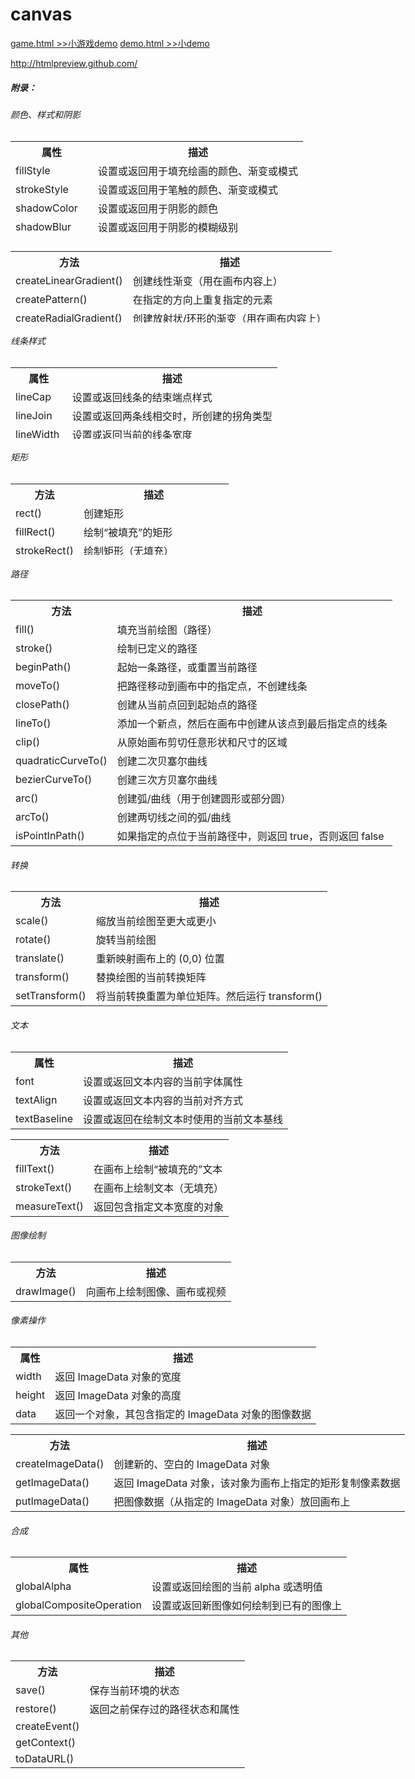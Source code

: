 # canvas
<a href="http://htmlpreview.github.io/?https://github.com/wy-ang/canvas/blob/demo/game.html">game.html  >>小游戏demo</a>
<a href="http://htmlpreview.github.io/?https://github.com/wy-ang/canvas/blob/demo/demo.html">demo.html  >>小demo</a>

http://htmlpreview.github.com/



<h5>附录：</h5>
<h6>颜色、样式和阴影</h6>
<table class="dataintable" style="height: 160px; width: 1200px;">
<tbody>
<tr><th>属性</th><th>描述</th></tr>
<tr>
<td>fillStyle</td>
<td>设置或返回用于填充绘画的颜色、渐变或模式</td>
</tr>
<tr>
<td>strokeStyle</td>
<td>设置或返回用于笔触的颜色、渐变或模式</td>
</tr>
<tr>
<td>shadowColor</td>
<td>设置或返回用于阴影的颜色</td>
</tr>
<tr>
<td>shadowBlur</td>
<td>设置或返回用于阴影的模糊级别</td>
</tr>
<tr>
<td>shadowOffsetX</td>
<td>设置或返回阴影距形状的水平距离</td>
</tr>
<tr>
<td>shadowOffsetY</td>
<td>设置或返回阴影距形状的垂直距离</td>
</tr>
</tbody>
</table>
<table class="dataintable" style="height: 114px; width: 1200px;">
<tbody>
<tr><th>方法</th><th>描述</th></tr>
<tr>
<td>createLinearGradient()</td>
<td>创建线性渐变（用在画布内容上）</td>
</tr>
<tr>
<td>createPattern()</td>
<td>在指定的方向上重复指定的元素</td>
</tr>
<tr>
<td>createRadialGradient()</td>
<td>创建放射状/环形的渐变（用在画布内容上）</td>
</tr>
<tr>
<td>addColorStop()</td>
<td>规定渐变对象中的颜色和停止位置</td>
</tr>
</tbody>
</table>
<div>
<h6>线条样式</h6>
<table class="dataintable" style="height: 114px; width: 1200px;">
<tbody>
<tr><th>属性</th><th>描述</th></tr>
<tr>
<td>lineCap</td>
<td>设置或返回线条的结束端点样式</td>
</tr>
<tr>
<td>lineJoin</td>
<td>设置或返回两条线相交时，所创建的拐角类型</td>
</tr>
<tr>
<td>lineWidth</td>
<td>设置或返回当前的线条宽度</td>
</tr>
<tr>
<td>miterLimit</td>
<td>设置或返回最大斜接长度</td>
</tr>
</tbody>
</table>
</div>
<div>
<h6>矩形</h6>
<table class="dataintable" style="height: 114px; width: 1200px;">
<tbody>
<tr><th>方法</th><th>描述</th></tr>
<tr>
<td>rect()</td>
<td>创建矩形</td>
</tr>
<tr>
<td>fillRect()</td>
<td>绘制&ldquo;被填充&rdquo;的矩形</td>
</tr>
<tr>
<td>strokeRect()</td>
<td>绘制矩形（无填充）</td>
</tr>
<tr>
<td>clearRect()</td>
<td>在给定的矩形内清除指定的像素</td>
</tr>
</tbody>
</table>
</div>
<div>
<h6>路径</h6>
<table class="dataintable" style="width: 1200px;">
<tbody>
<tr><th>方法</th><th>描述</th></tr>
<tr>
<td>fill()</td>
<td>填充当前绘图（路径）</td>
</tr>
<tr>
<td>stroke()</td>
<td>绘制已定义的路径</td>
</tr>
<tr>
<td>beginPath()</td>
<td>起始一条路径，或重置当前路径</td>
</tr>
<tr>
<td>moveTo()</td>
<td>把路径移动到画布中的指定点，不创建线条</td>
</tr>
<tr>
<td>closePath()</td>
<td>创建从当前点回到起始点的路径</td>
</tr>
<tr>
<td>lineTo()</td>
<td>添加一个新点，然后在画布中创建从该点到最后指定点的线条</td>
</tr>
<tr>
<td>clip()</td>
<td>从原始画布剪切任意形状和尺寸的区域</td>
</tr>
<tr>
<td>quadraticCurveTo()</td>
<td>创建二次贝塞尔曲线</td>
</tr>
<tr>
<td>bezierCurveTo()</td>
<td>创建三次方贝塞尔曲线</td>
</tr>
<tr>
<td>arc()</td>
<td>创建弧/曲线（用于创建圆形或部分圆）</td>
</tr>
<tr>
<td>arcTo()</td>
<td>创建两切线之间的弧/曲线</td>
</tr>
<tr>
<td>isPointInPath()</td>
<td>如果指定的点位于当前路径中，则返回 true，否则返回 false</td>
</tr>
</tbody>
</table>
</div>
<div>
<h6>转换</h6>
<table class="dataintable" style="width: 1200px;">
<tbody>
<tr><th>方法</th><th>描述</th></tr>
<tr>
<td>scale()</td>
<td>缩放当前绘图至更大或更小</td>
</tr>
<tr>
<td>rotate()</td>
<td>旋转当前绘图</td>
</tr>
<tr>
<td>translate()</td>
<td>重新映射画布上的 (0,0) 位置</td>
</tr>
<tr>
<td>transform()</td>
<td>替换绘图的当前转换矩阵</td>
</tr>
<tr>
<td>setTransform()</td>
<td>将当前转换重置为单位矩阵。然后运行 transform()</td>
</tr>
</tbody>
</table>
</div>
<div>
<h6>文本</h6>
<table class="dataintable" style="width: 1200px;">
<tbody>
<tr><th>属性</th><th>描述</th></tr>
<tr>
<td>font</td>
<td>设置或返回文本内容的当前字体属性</td>
</tr>
<tr>
<td>textAlign</td>
<td>设置或返回文本内容的当前对齐方式</td>
</tr>
<tr>
<td>textBaseline</td>
<td>设置或返回在绘制文本时使用的当前文本基线</td>
</tr>
</tbody>
</table>
<table class="dataintable" style="width: 1200px;">
<tbody>
<tr><th>方法</th><th>描述</th></tr>
<tr>
<td>fillText()</td>
<td>在画布上绘制&ldquo;被填充的&rdquo;文本</td>
</tr>
<tr>
<td>strokeText()</td>
<td>在画布上绘制文本（无填充）</td>
</tr>
<tr>
<td>measureText()</td>
<td>返回包含指定文本宽度的对象</td>
</tr>
</tbody>
</table>
</div>
<div>
<h6>图像绘制</h6>
<table class="dataintable" style="width: 1200px;">
<tbody>
<tr><th>方法</th><th>描述</th></tr>
<tr>
<td>drawImage()</td>
<td>向画布上绘制图像、画布或视频</td>
</tr>
</tbody>
</table>
</div>
<div>
<h6>像素操作</h6>
<table class="dataintable" style="width: 1200px;">
<tbody>
<tr><th>属性</th><th>描述</th></tr>
<tr>
<td>width</td>
<td>返回 ImageData 对象的宽度</td>
</tr>
<tr>
<td>height</td>
<td>返回 ImageData 对象的高度</td>
</tr>
<tr>
<td>data</td>
<td>返回一个对象，其包含指定的 ImageData 对象的图像数据</td>
</tr>
</tbody>
</table>
<table class="dataintable" style="width: 1200px;">
<tbody>
<tr><th>方法</th><th>描述</th></tr>
<tr>
<td>createImageData()</td>
<td>创建新的、空白的 ImageData 对象</td>
</tr>
<tr>
<td>getImageData()</td>
<td>返回 ImageData 对象，该对象为画布上指定的矩形复制像素数据</td>
</tr>
<tr>
<td>putImageData()</td>
<td>把图像数据（从指定的 ImageData 对象）放回画布上</td>
</tr>
</tbody>
</table>
</div>
<div>
<h6>合成</h6>
<table class="dataintable" style="width: 1200px;">
<tbody>
<tr><th>属性</th><th>描述</th></tr>
<tr>
<td>globalAlpha</td>
<td>设置或返回绘图的当前 alpha 或透明值</td>
</tr>
<tr>
<td>globalCompositeOperation</td>
<td>设置或返回新图像如何绘制到已有的图像上</td>
</tr>
</tbody>
</table>
</div>
<div>
<h6>其他</h6>
<table class="dataintable" style="width: 1200px;">
<tbody>
<tr><th>方法</th><th>描述</th></tr>
<tr>
<td>save()</td>
<td>保存当前环境的状态</td>
</tr>
<tr>
<td>restore()</td>
<td>返回之前保存过的路径状态和属性</td>
</tr>
<tr>
<td>createEvent()</td>
<td>&nbsp;</td>
</tr>
<tr>
<td>getContext()</td>
<td>&nbsp;</td>
</tr>
<tr>
<td>toDataURL()</td>
<td>&nbsp;</td>
</tr>
</tbody>
</table>











